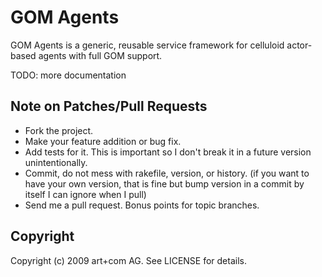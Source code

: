 # GOM Agents 

GOM Agents is a generic, reusable service framework for celluloid
actor-based agents with full GOM support.
   
TODO: more documentation

## Note on Patches/Pull Requests
 
 * Fork the project.
 * Make your feature addition or bug fix.
 * Add tests for it. This is important so I don't break it in a
   future version unintentionally.
 * Commit, do not mess with rakefile, version, or history.
   (if you want to have your own version, that is fine but
    bump version in a commit by itself I can ignore when I pull)
 * Send me a pull request. Bonus points for topic branches.

## Copyright

Copyright (c) 2009 art+com AG. See LICENSE for details.

